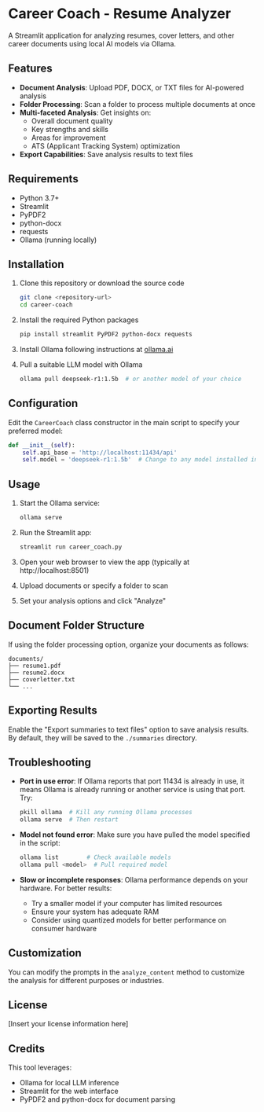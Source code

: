 # Career Coach - Resume Analyzer

A Streamlit application for analyzing resumes, cover letters, and other career documents using local AI models via Ollama.

## Features

- **Document Analysis**: Upload PDF, DOCX, or TXT files for AI-powered analysis
- **Folder Processing**: Scan a folder to process multiple documents at once
- **Multi-faceted Analysis**: Get insights on:
  - Overall document quality
  - Key strengths and skills
  - Areas for improvement
  - ATS (Applicant Tracking System) optimization
- **Export Capabilities**: Save analysis results to text files

## Requirements

- Python 3.7+
- Streamlit
- PyPDF2
- python-docx
- requests
- Ollama (running locally)

## Installation

1. Clone this repository or download the source code
   ```bash
   git clone <repository-url>
   cd career-coach
   ```

2. Install the required Python packages
   ```bash
   pip install streamlit PyPDF2 python-docx requests
   ```

3. Install Ollama following instructions at [ollama.ai](https://ollama.ai)

4. Pull a suitable LLM model with Ollama
   ```bash
   ollama pull deepseek-r1:1.5b  # or another model of your choice
   ```

## Configuration

Edit the `CareerCoach` class constructor in the main script to specify your preferred model:

```python
def __init__(self):
    self.api_base = 'http://localhost:11434/api'
    self.model = 'deepseek-r1:1.5b'  # Change to any model installed in Ollama
```

## Usage

1. Start the Ollama service:
   ```bash
   ollama serve
   ```

2. Run the Streamlit app:
   ```bash
   streamlit run career_coach.py
   ```

3. Open your web browser to view the app (typically at http://localhost:8501)

4. Upload documents or specify a folder to scan

5. Set your analysis options and click "Analyze"

## Document Folder Structure

If using the folder processing option, organize your documents as follows:

```
documents/
├── resume1.pdf
├── resume2.docx
├── coverletter.txt
└── ...
```

## Exporting Results

Enable the "Export summaries to text files" option to save analysis results. By default, they will be saved to the `./summaries` directory.

## Troubleshooting

- **Port in use error**: If Ollama reports that port 11434 is already in use, it means Ollama is already running or another service is using that port. Try:
  ```bash
  pkill ollama  # Kill any running Ollama processes
  ollama serve  # Then restart
  ```

- **Model not found error**: Make sure you have pulled the model specified in the script:
  ```bash
  ollama list        # Check available models
  ollama pull <model>  # Pull required model
  ```

- **Slow or incomplete responses**: Ollama performance depends on your hardware. For better results:
  - Try a smaller model if your computer has limited resources
  - Ensure your system has adequate RAM
  - Consider using quantized models for better performance on consumer hardware

## Customization

You can modify the prompts in the `analyze_content` method to customize the analysis for different purposes or industries.

## License

[Insert your license information here]

## Credits

This tool leverages:
- Ollama for local LLM inference
- Streamlit for the web interface
- PyPDF2 and python-docx for document parsing
